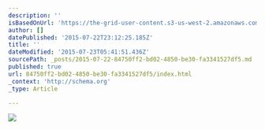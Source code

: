 ```yaml
---
description: ''
isBasedOnUrl: 'https://the-grid-user-content.s3-us-west-2.amazonaws.com/731f759d-41b3-4089-a74d-ad7fb37050fb.jpg'
author: []
datePublished: '2015-07-22T23:12:25.185Z'
title: ''
dateModified: '2015-07-23T05:41:51.436Z'
sourcePath: _posts/2015-07-22-84750ff2-bd02-4850-be30-fa3341527df5.md
published: true
url: 84750ff2-bd02-4850-be30-fa3341527df5/index.html
_context: 'http://schema.org'
_type: Article

---
```

![](https://the-grid-user-content.s3-us-west-2.amazonaws.com/731f759d-41b3-4089-a74d-ad7fb37050fb.jpg)